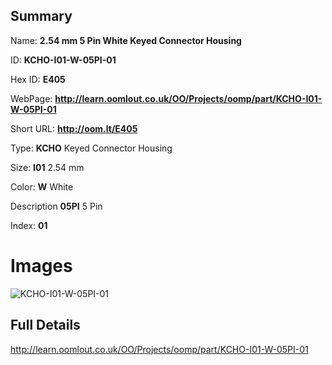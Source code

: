 

## Summary
 
Name: __2.54 mm 5 Pin White Keyed Connector Housing__

ID: __KCHO-I01-W-05PI-01__

Hex ID: __E405__

WebPage: __http://learn.oomlout.co.uk/OO/Projects/oomp/part/KCHO-I01-W-05PI-01__

Short URL: __http://oom.lt/E405__


Type: __KCHO__ Keyed Connector Housing 

Size: __I01__ 2.54 mm 

Color: __W__ White 

Description __05PI__ 5 Pin 

Index: __01__


# Images
![KCHO-I01-W-05PI-01](http://oomlout.com/oomp-gen/parts/KCHO-I01-W-05PI-01/KCHO-I01-W-05PI-01_420.jpg)



## Full Details

 http://learn.oomlout.co.uk/OO/Projects/oomp/part/KCHO-I01-W-05PI-01















